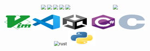 <!--
**coolcmyk/coolcmyk** is a ✨ _special_ ✨ repository because its `README.md` (this file) appears on your GitHub profile.
-->

<div align="center">
<img src="https://i.pinimg.com/736x/b2/25/36/b22536969d3d3fbf6d205cb574e3d94a.jpg" width="25%" align="right" />
<!--
<img src="https://readme-typing-svg.demolab.com?font=Inconsolata&weight=500&size=50&duration=4000&pause=300&color=FFFFFF&center=true&vCenter=true&multiline=true&repeat=false&random=false&width=1300&height=140&lines=praise+the+fool+%F0%9F%8C%99%E2%99%A3%EF%B8%8F%F0%9F%83%8F" width="70%" /> -->

[![](https://img.shields.io/badge/linkedin-0a66c2)](https://www.linkedin.com/in/ryan-adidaru-18a395277/)
[![](https://img.shields.io/badge/LeetCode-000000?style=for-the-badge&logo=LeetCode&logoColor=)](https://leetcode.com/u/excaliburx/)
[![](https://img.shields.io/badge/web-6cb2eb)](ky0.dev)
[![](https://img.shields.io/badge/t4rotClub-6e5494)](https://github.com/t4rotClub)
[![](https://img.shields.io/badge/cv-8A2BE2)](CV_new.pdf)

<img src="https://raw.githubusercontent.com/devicons/devicon/master/icons/vim/vim-plain.svg" alt="vim" width="90" height="50">
<img src="https://raw.githubusercontent.com/devicons/devicon/master/icons/vscode/vscode-original.svg" alt="vscode" width="90" height="50">
<img src="https://raw.githubusercontent.com/devicons/devicon/master/icons/unity/unity-original.svg" alt="unity" width="90" height="50">
<img src="https://raw.githubusercontent.com/devicons/devicon/master/icons/csharp/csharp-original.svg" alt="csharp" width="90" height="50">
<img src="https://raw.githubusercontent.com/devicons/devicon/master/icons/c/c-original.svg" alt="c" width="90" height="50">
<img src="https://github.com/rust-lang/rust-artwork/blob/master/logo/rust-logo-128x128-blk.png" alt="rust" width="90" height="50">
<img src="https://raw.githubusercontent.com/devicons/devicon/master/icons/python/python-original.svg" alt="python" width="90" height="50">
<!-- <p align="center">
  <a href="https://github.com/coolcmyk"><img src="https://github-readme-stats.vercel.app/api?username=coolcmyk&hide_border=true&show_icons=true" alt="coolcmyk's github stats"></a>
</p>
 -->
</div>

